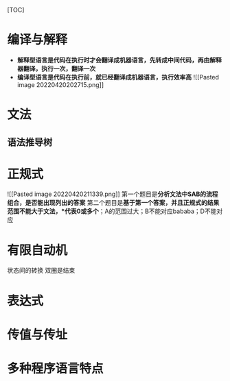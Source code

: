 [TOC]

# 编译与解释
* **解释型语言是代码在执行时才会翻译成机器语言，先转成中间代码，再由解释器翻译，执行一次，翻译一次**
* **编译型语言是代码在执行前，就已经翻译成机器语言，执行效率高**
![[Pasted image 20220420202715.png]]

# 文法


## 语法推导树



# 正规式

![[Pasted image 20220420211339.png]]
第一个题目是**分析文法中SAB的流程组合，是否能出现列出的答案**
第二个题目是**基于第一个答案，并且正规式的结果范围不能大于文法，\*代表0或多个**；A的范围过大；B不能对应bababa；D不能对应

# 有限自动机
状态间的转换
双圈是结束


# 表达式


# 传值与传址

# 多种程序语言特点
